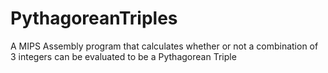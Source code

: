 # PythagoreanTriples
A MIPS Assembly program that calculates whether or not a combination of 3 integers can be evaluated to be a Pythagorean Triple 
